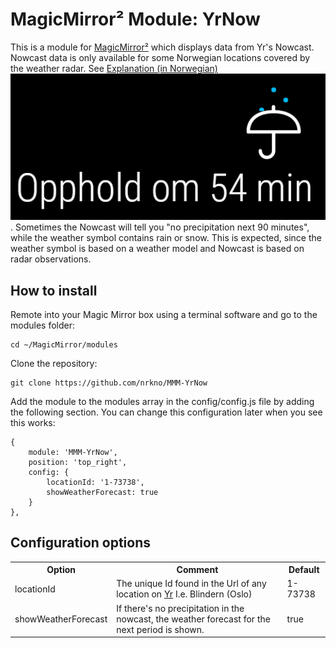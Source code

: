 # MagicMirror² Module: YrNow

This is a module for [MagicMirror²](https://github.com/MichMich/MagicMirror) which displays data from Yr's Nowcast.
Nowcast data is only available for some Norwegian locations covered by the weather radar. See [Explanation (in Norwegian)](https://yrkundesenter.zendesk.com/hc/no/articles/209295525-N%C3%A5varsel-Pr%C3%B8v-v%C3%A5rt-nye-nedb%C3%B8rvarsel-)
![Screenshot](/images/screenshot.png?raw=true). Sometimes the Nowcast will tell you "no precipitation next 90 minutes", while the weather symbol contains rain or snow. This is expected, since the weather symbol is based on a weather model and Nowcast is based on radar observations.

## How to install

Remote into your Magic Mirror box using a terminal software and go to the modules folder:

    cd ~/MagicMirror/modules

Clone the repository:

	git clone https://github.com/nrkno/MMM-YrNow

Add the module to the modules array in the config/config.js file by adding the following section. You can change this configuration later when you see this works:

	{
		module: 'MMM-YrNow',
		position: 'top_right',
		config: {
			locationId: '1-73738',
            showWeatherForecast: true
		}
	},

## Configuration options

<table style="width:100%">
	<tr>
		<th>Option</th>
		<th>Comment</th>
		<th>Default</th>
	</tr>
	<tr>
		<td>locationId</td>
		<td>The unique Id found in the Url of any location on <a href="https://www.yr.no/nb/liste/dag/1-73738/Norge/Oslo/Oslo/Blindern">Yr</a> I.e. Blindern (Oslo)</td>
		<td>1-73738</td>
	</tr>
    <tr>
        <td>showWeatherForecast</td>
        <td>If there's no precipitation in the nowcast, the weather forecast for the next period is shown.</td>
        <td>true</td>
    </tr>
</table>
